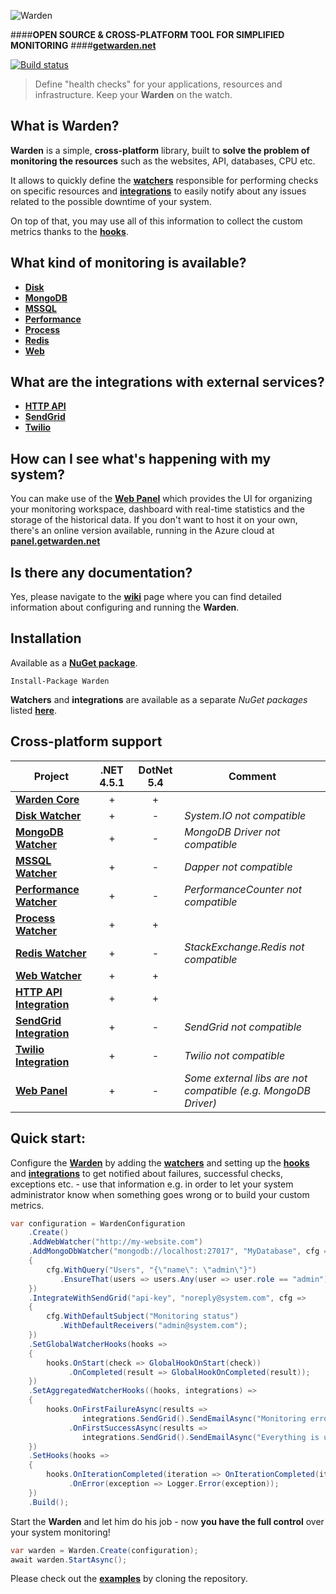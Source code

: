 ![Warden](http://spetz.github.io/img/warden_logo.png)

####**OPEN SOURCE & CROSS-PLATFORM TOOL FOR SIMPLIFIED MONITORING**
####**[getwarden.net](http://getwarden.net)**

[![Build status](https://ci.appveyor.com/api/projects/status/47l3ldatuj526tf5/branch/master?svg=true)](https://ci.appveyor.com/project/spetz/Warden/branch/master)

> Define "health checks" for your applications, resources and
> infrastructure. Keep your **Warden** on the watch.


**What is Warden?**
----------------

**Warden** is a simple, **cross-platform** library, built to **solve the problem of monitoring the resources** such as the websites, API, databases, CPU etc. 

It allows to quickly define the **[watchers](https://github.com/spetz/Warden/wiki/watcher)** responsible for performing checks on specific resources and **[integrations](https://github.com/spetz/Warden/wiki/integration)** to easily notify about any issues related to the possible downtime of your system. 

On top of that, you may use all of this information to collect the custom metrics thanks to the **[hooks](https://github.com/spetz/Warden/wiki/Hooks)**.


**What kind of monitoring is available?**
----------------
 - **[Disk](https://github.com/spetz/Warden/wiki/Watcher-type-Disk)**
 - **[MongoDB](https://github.com/spetz/Warden/wiki/Watcher-type-MongoDB)**
 - **[MSSQL](https://github.com/spetz/Warden/wiki/Watcher-type-MSSQL)**
 - **[Performance](https://github.com/spetz/Warden/wiki/Watcher-type-Performance)**
 - **[Process](https://github.com/spetz/Warden/wiki/Watcher-type-Process)**
 - **[Redis](https://github.com/spetz/Warden/wiki/Watcher-type-Redis)**
 - **[Web](https://github.com/spetz/Warden/wiki/Watcher-type-Web)**


**What are the integrations with external services?**
----------------
 - **[HTTP API](https://github.com/spetz/Warden/wiki/Integration-with-HTTP-API)**
 - **[SendGrid](https://github.com/spetz/Warden/wiki/Integration-with-SendGrid)**
 - **[Twilio](https://github.com/spetz/Warden/wiki/Integration-with-Twilio)**

**How can I see what's happening with my system?**
----------------

You can make use of the **[Web Panel](https://github.com/spetz/Warden/wiki/Web-Panel)** which provides the UI for organizing your monitoring workspace, dashboard with real-time statistics and the storage of the historical data. If you don't want to host it on your own, there's an online version available, running in the Azure cloud at **[panel.getwarden.net](http://panel.getwarden.net)** 

**Is there any documentation?**
----------------

Yes, please navigate to the **[wiki](https://github.com/spetz/Warden/wiki)** page where you can find detailed information about configuring and running the **Warden**.

**Installation**
----------------

Available as a **[NuGet package](https://www.nuget.org/packages/Warden/)**. 
```
Install-Package Warden
```

**Watchers** and **integrations** are available as a separate _NuGet packages_ listed **[here](https://www.nuget.org/profiles/Spetz)**.

**Cross-platform support**
----------------

| Project              |   .NET 4.5.1  |  DotNet 5.4  |            Comment              |      
|----------------------|:-------------:|:------------:|---------------------------------
| **[Warden Core](https://github.com/spetz/Warden/wiki/Warden)**         |        +      |        +     |     
| **[Disk Watcher](https://github.com/spetz/Warden/wiki/Watcher-type-Disk)**         |        +      |        -     | _System.IO not compatible_
| **[MongoDB Watcher](https://github.com/spetz/Warden/wiki/Watcher-type-MongoDB)**      |        +      |        -     | _MongoDB Driver not compatible_
| **[MSSQL Watcher](https://github.com/spetz/Warden/wiki/Watcher-type-MSSQL)**        |        +      |        -     | _Dapper not compatible_
| **[Performance Watcher](https://github.com/spetz/Warden/wiki/Watcher-type-Performance)**  |        +      |        -     | _PerformanceCounter not compatible_
| **[Process Watcher](https://github.com/spetz/Warden/wiki/Watcher-type-Process)**          |        +      |        +     |
| **[Redis Watcher](https://github.com/spetz/Warden/wiki/Watcher-type-Redis)**        |        +      |        -     | _StackExchange.Redis not compatible_
| **[Web Watcher](https://github.com/spetz/Warden/wiki/Watcher-type-Web)**          |        +      |        +     |
| **[HTTP API Integration](https://github.com/spetz/Warden/wiki/Integration-with-HTTP-API)** |        +      |        +     | 
| **[SendGrid Integration](https://github.com/spetz/Warden/wiki/Integration-with-SendGrid)** |        +      |        -     | _SendGrid not compatible_
| **[Twilio Integration](https://github.com/spetz/Warden/wiki/Integration-with-Twilio )** |        +      |        -     | _Twilio  not compatible_
| **[Web Panel](https://github.com/spetz/Warden/wiki/Web-Panel)** |        +      |        -     | _Some external libs are not compatible (e.g. MongoDB Driver)_

**Quick start**:
----------------

Configure the **[Warden](https://github.com/spetz/Warden/wiki/Warden)** by adding the  **[watchers](https://github.com/spetz/Warden/wiki/Watcher)** and setting up the **[hooks](https://github.com/spetz/Warden/wiki/Hooks)** and **[integrations](https://github.com/spetz/Warden/wiki/Integration)**  to get notified about failures, successful checks, exceptions etc. - use that information e.g. in order to let your system administrator know when something goes wrong or to build your custom metrics.
```csharp
var configuration = WardenConfiguration
    .Create()
    .AddWebWatcher("http://my-website.com")
    .AddMongoDbWatcher("mongodb://localhost:27017", "MyDatabase", cfg =>
    {
        cfg.WithQuery("Users", "{\"name\": \"admin\"}")
           .EnsureThat(users => users.Any(user => user.role == "admin"));
    })
    .IntegrateWithSendGrid("api-key", "noreply@system.com", cfg =>
    {
        cfg.WithDefaultSubject("Monitoring status")
           .WithDefaultReceivers("admin@system.com");
    })
    .SetGlobalWatcherHooks(hooks =>
    {
        hooks.OnStart(check => GlobalHookOnStart(check))
             .OnCompleted(result => GlobalHookOnCompleted(result));
    })
    .SetAggregatedWatcherHooks((hooks, integrations) =>
    {
        hooks.OnFirstFailureAsync(results => 
                integrations.SendGrid().SendEmailAsync("Monitoring errors have occured."))
             .OnFirstSuccessAsync(results => 
                integrations.SendGrid().SendEmailAsync("Everything is up and running again!"));
    })
    .SetHooks(hooks =>
    {
        hooks.OnIterationCompleted(iteration => OnIterationCompleted(iteration))
             .OnError(exception => Logger.Error(exception));
    })
    .Build();
```

Start the **Warden** and let him do his job - now **you have the full control** over your system monitoring!
```csharp
var warden = Warden.Create(configuration);
await warden.StartAsync();
```
Please check out the **[examples](https://github.com/spetz/Warden/wiki/Examples)** by cloning the repository.